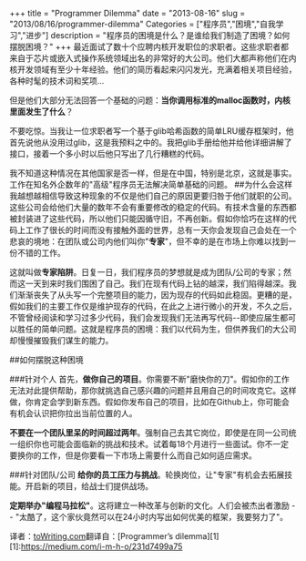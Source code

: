 +++
title = "Programmer Dilemma"
date = "2013-08-16"
slug = "2013/08/16/programmer-dilemma"
Categories = ["程序员","困境","自我学习","进步"]
description = "程序员的困境是什么？是谁给我们制造了困境？如何摆脱困境？"
+++
最近面试了数十个应聘内核开发职位的求职者。这些求职者都来自于芯片或嵌入式操作系统领域出名的非常好的大公司。他们大都声称他们在内核开发领域有至少十年经验。他们的简历看起来闪闪发光，充满着相关项目经验，各种时髦的技术词和奖项...

但是他们大部分无法回答一个基础的问题：**当你调用标准的malloc函数时，内核里面发生了什么**？

不要吃惊。当我让一位求职者写一个基于glib哈希函数的简单LRU缓存框架时，他首先说他从没用过glib，这是我预料之中的。我把glib手册给他并给他详细讲解了接口，接着一个多小时以后他只写出了几行糟糕的代码。

我不知道这种情况在其他国家是否一样，但是在中国，特别是北京，这就是事实。工作在知名外企数年的"高级"程序员无法解决简单基础的问题。
##为什么会这样
我越想越相信导致这种现象的不仅是他们自己的原因更要归咎于他们就职的公司。这些公司会给他们大量的数年不会有重要修改的稳定的代码。有技术含量的东西都被封装进了这些代码，所以他们只能因循守旧，不再创新。假如你恰巧在这样的代码上工作了很长的时间而没有接触外面的世界，总有一天你会发现自己会处在一个悲哀的境地：在团队或公司内他们叫你"**专家**"，但不幸的是在市场上你难以找到一份不错的工作。

这就叫做**专家陷阱**。日复一日，我们程序员的梦想就是成为团队/公司的专家；然而这一天到来时我们围困了自己。我们在现有代码上钻的越深，我们陷得越深。我们渐渐丧失了从头写一个完整项目的能力，因为现存的代码如此稳固。更糟的是，假如我们的主要工作仅是维护现存的代码，在此之上进行微小的开发，不久之后，不管曾经阅读和学习过多少代码，我们会发现我们无法再写代码--即使应届生都可以胜任的简单问题。这就是程序员的困境：我们以代码为生，但供养我们的大公司却慢慢摧毁我们谋生的能力。

##如何摆脱这种困境

###针对个人
首先，**做你自己的项目**。你需要不断"磨快你的刀"。假如你的工作无法对此提供帮助，那你就挑选自己感兴趣的问题并且用自己的时间攻克它。这样做，你肯定会学到新东西。假如你发布自己的项目，比如在Github上，你可能会有机会认识把你拉出当前位置的人。

**不要在一个团队里呆的时间超过两年**。强制自己去其它岗位，即使是在同一公司统一组织你也可能会面临新的挑战和技术。试着每18个月进行一些面试。你不一定要换你的工作，但是你要看一下市场上需要什么而自己如何适应需求。

###针对团队/公司
**给你的员工压力与挑战**。轮换岗位，让"专家"有机会去拓展技能。开启新的项目，给战士们提供战场。

**定期举办"编程马拉松"**。这将建立一种改革与创新的文化。人们会被杰出者激励 -- "太酷了，这个家伙竟然可以在24小时内写出如何优美的框架，我要努力了"。

译者：[toWriting.com](/)翻译自：[Programmer’s dilemma][1]
[1]:https://medium.com/i-m-h-o/231d7499a75
